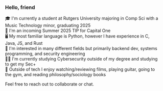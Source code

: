 ### Hello, friend

🎓 I'm currently a student at Rutgers University majoring in Comp Sci with a Music Technology minor, graduating 2025\
👔 I'm an incoming Summer 2025 TIP for Capital One\
🖥️ My most familiar language is Python, however I have experience in C, Java, JS, and Rust\
💽 I'm interested in many different fields but primarily backend dev, systems programming, and security engineering\
✍🏼 I'm currently studying Cybersecurity outside of my degree and studying to get my Sec+\
🤠 Outside of tech I enjoy watching/reviewing films, playing guitar, going to the gym, and reading philosophy/sociology books

Feel free to reach out to collaborate or chat.
